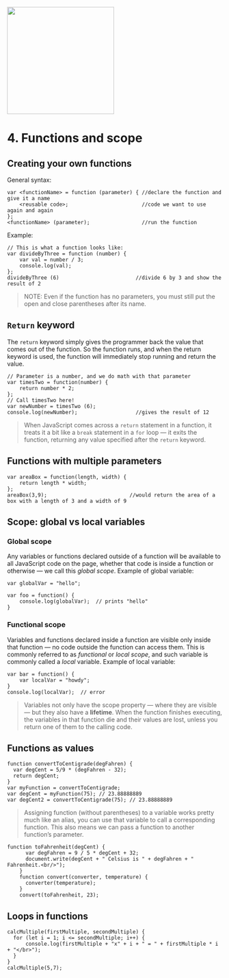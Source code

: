 <a href="http://www.wrox.com/WileyCDA/WroxTitle/Beginning-JavaScript-5th-Edition.productCd-1118903331.html"><img style="height:250px" src="http://ecx.images-amazon.com/images/I/51qu0dP1bCL._SX396_BO1,204,203,200_.jpg" /></a>

# 4. Functions and scope

## Creating your own functions
General syntax:
```
var <functionName> = function (parameter) { //declare the function and give it a name
    <reusable code>;                        //code we want to use again and again
};
<functionName> (parameter);                 //run the function
```
Example:
```
// This is what a function looks like:
var divideByThree = function (number) {
    var val = number / 3;
    console.log(val);
};
divideByThree (6)                         //divide 6 by 3 and show the result of 2
```
> NOTE: Even if the function has no parameters, you must still put the open and close parentheses after its name.

## `Return` keyword
The `return` keyword simply gives the programmer back the value that comes out of the function. So the function runs, and when the return keyword is used, the function will immediately stop running and return the value.
```
// Parameter is a number, and we do math with that parameter
var timesTwo = function(number) {
    return number * 2;
};
// Call timesTwo here!
var newNumber = timesTwo (6);
console.log(newNumber);                   //gives the result of 12
```
> When JavaScript comes across a `return` statement in a function, it treats it a bit like a `break` statement in a `for` loop — it exits the function, returning any value specified after the `return` keyword.

## Functions with multiple parameters
```
var areaBox = function(length, width) {
    return length * width;
};
areaBox(3,9);                           //would return the area of a box with a length of 3 and a width of 9
```

## Scope: global vs local variables
### Global scope
Any variables or functions declared outside of a function will be available to all JavaScript code on the page, whether that code is inside a function or otherwise — we call this *global scope*.
Example of global variable:
```
var globalVar = "hello";

var foo = function() {
    console.log(globalVar);  // prints "hello"
}
```
### Functional scope
Variables and functions declared inside a function are visible only inside that function — no code outside the function can access them. This is commonly referred to as *functional* or *local scope*, and such variable is commonly called a *local* variable.
Example of local variable:
```
var bar = function() {
    var localVar = "howdy";
}
console.log(localVar);  // error
```
> Variables not only have the scope property — where they are visible — but they also have a **lifetime**. When the function finishes executing, the variables in that function die and their values are lost, unless you return one of them to the calling code.

## Functions as values
```
function convertToCentigrade(degFahren) {
  var degCent = 5/9 * (degFahren - 32);
  return degCent;
}
var myFunction = convertToCentigrade;
var degCent = myFunction(75); // 23.88888889
var degCent2 = convertToCentigrade(75); // 23.88888889
```
> Assigning function (without parentheses) to a variable works pretty much like an alias, you can use that variable to call a corresponding function.
> This also means we can pass a function to another function’s parameter.

```
function toFahrenheit(degCent) {
      var degFahren = 9 / 5 * degCent + 32;
      document.write(degCent + " Celsius is " + degFahren + " Fahrenheit.<br/>");
    }
    function convert(converter, temperature) {
      converter(temperature);
    }
    convert(toFahrenheit, 23);
```

## Loops in functions
```
calcMultiple(firstMultiple, secondMultiple) {
  for (let i = 1; i <= secondMultiple; i++) {
      console.log(firstMultiple + "x" + i + " = " + firstMultiple * i + "</br>");
  }
}
calcMultiple(5,7);
```
